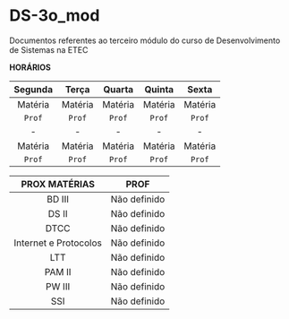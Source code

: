 # DS-3o_mod
Documentos referentes ao terceiro módulo do curso de Desenvolvimento de Sistemas na ETEC



**HORÁRIOS**

| Segunda  | Terça | Quarta | Quinta | Sexta |
|:---:|:---:|:---:|:---:|:---:|
|Matéria|Matéria|Matéria|Matéria|Matéria|
|`Prof`|`Prof`|`Prof`|`Prof`|`Prof`|
|-|-|-|-|-|
|Matéria|Matéria|Matéria|Matéria|Matéria|
|`Prof`|`Prof`|`Prof`|`Prof`|`Prof`|


| PROX MATÉRIAS | PROF |
|:---:|:---:|
BD III | Não definido |
DS II | Não definido |
DTCC | Não definido |
Internet e Protocolos | Não definido |
LTT | Não definido |
PAM II | Não definido |
PW III | Não definido |
SSI | Não definido |
